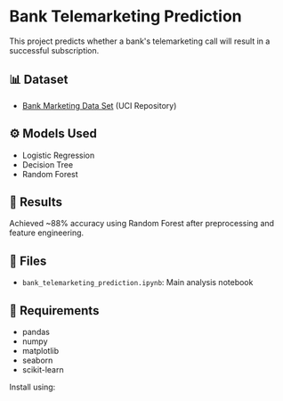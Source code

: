 # Bank Telemarketing Prediction

This project predicts whether a bank's telemarketing call will result in a successful subscription.

## 📊 Dataset
- [Bank Marketing Data Set](https://archive.ics.uci.edu/ml/datasets/bank+marketing) (UCI Repository)

## ⚙️ Models Used
- Logistic Regression
- Decision Tree
- Random Forest

## 🚀 Results
Achieved ~88% accuracy using Random Forest after preprocessing and feature engineering.

## 📁 Files
- `bank_telemarketing_prediction.ipynb`: Main analysis notebook

## 🔧 Requirements
- pandas
- numpy
- matplotlib
- seaborn
- scikit-learn

Install using:
